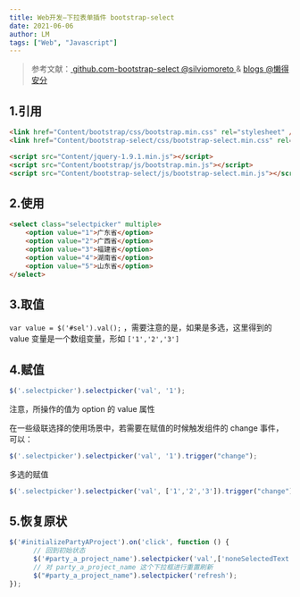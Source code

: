 ```yaml
---
title: Web开发—下拉表单插件 bootstrap-select
date: 2021-06-06
author: LM
tags: ["Web", "Javascript"]
---
```


> 参考文献：[ github.com-bootstrap-select @silviomoreto ](https://github.com/silviomoreto/bootstrap-select)  & [ blogs @懒得安分](https://www.cnblogs.com/landeanfen/p/7457283.html)

## 1.引用

```html
<link href="Content/bootstrap/css/bootstrap.min.css" rel="stylesheet" />
<link href="Content/bootstrap-select/css/bootstrap-select.min.css" rel="stylesheet" />

<script src="Content/jquery-1.9.1.min.js"></script>
<script src="Content/bootstrap/js/bootstrap.min.js"></script>
<script src="Content/bootstrap-select/js/bootstrap-select.min.js"></script>
```

## 2.使用

```html
<select class="selectpicker" multiple>
    <option value="1">广东省</option>
    <option value="2">广西省</option>
    <option value="3">福建省</option>
    <option value="4">湖南省</option>
    <option value="5">山东省</option>                            
</select>
```

## 3.取值

 `var value = $('#sel').val();` ，需要注意的是，如果是多选，这里得到的 value 变量是一个数组变量，形如 `['1','2','3']`

## 4.赋值

```javascript
$('.selectpicker').selectpicker('val', '1');
```

注意，所操作的值为 option 的 value 属性

在一些级联选择的使用场景中，若需要在赋值的时候触发组件的 change 事件，可以：

```javascript
$('.selectpicker').selectpicker('val', '1').trigger("change");
```

多选的赋值

```javascript
$('.selectpicker').selectpicker('val', ['1','2','3']).trigger("change");
```

## 5.恢复原状

```javascript
$('#initializePartyAProject').on('click', function () {
      // 回到初始状态
      $('#party_a_project_name').selectpicker('val',['noneSelectedText']) 
      // 对 party_a_project_name 这个下拉框进行重置刷新
      $("#party_a_project_name").selectpicker('refresh');
});
```


